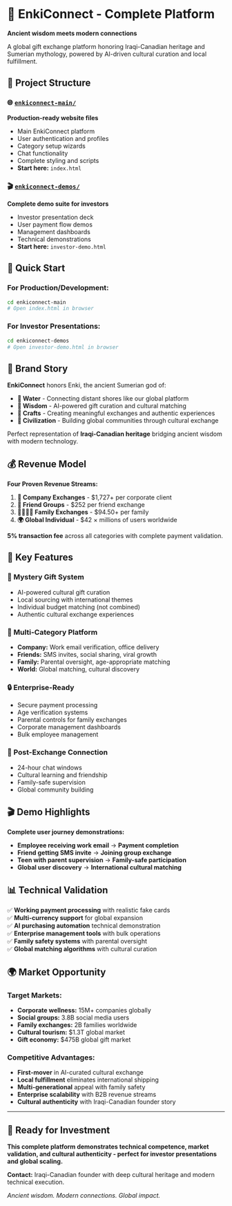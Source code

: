 # 🏺 EnkiConnect - Complete Platform

**Ancient wisdom meets modern connections**

A global gift exchange platform honoring Iraqi-Canadian heritage and Sumerian mythology, powered by AI-driven cultural curation and local fulfillment.

## 📂 Project Structure

### **🌐 [`enkiconnect-main/`](./enkiconnect-main/)**
**Production-ready website files**
- Main EnkiConnect platform
- User authentication and profiles  
- Category setup wizards
- Chat functionality
- Complete styling and scripts
- **Start here:** `index.html`

### **🎬 [`enkiconnect-demos/`](./enkiconnect-demos/)**
**Complete demo suite for investors**
- Investor presentation deck
- User payment flow demos
- Management dashboards
- Technical demonstrations
- **Start here:** `investor-demo.html`

## 🎯 Quick Start

### **For Production/Development:**
```bash
cd enkiconnect-main
# Open index.html in browser
```

### **For Investor Presentations:**
```bash
cd enkiconnect-demos  
# Open investor-demo.html in browser
```

## 🏺 Brand Story

**EnkiConnect** honors Enki, the ancient Sumerian god of:
- **🌊 Water** - Connecting distant shores like our global platform
- **🧠 Wisdom** - AI-powered gift curation and cultural matching
- **🎨 Crafts** - Creating meaningful exchanges and authentic experiences
- **🤝 Civilization** - Building global communities through cultural exchange

Perfect representation of **Iraqi-Canadian heritage** bridging ancient wisdom with modern technology.

## 💰 Revenue Model

**Four Proven Revenue Streams:**

1. **🏢 Company Exchanges** - $1,727+ per corporate client
2. **👥 Friend Groups** - $252 per friend exchange  
3. **👨‍👩‍👧‍👦 Family Exchanges** - $94.50+ per family
4. **🌍 Global Individual** - $42 × millions of users worldwide

**5% transaction fee** across all categories with complete payment validation.

## 🚀 Key Features

### **🎁 Mystery Gift System**
- AI-powered cultural gift curation
- Local sourcing with international themes
- Individual budget matching (not combined)
- Authentic cultural exchange experiences

### **👥 Multi-Category Platform**
- **Company:** Work email verification, office delivery
- **Friends:** SMS invites, social sharing, viral growth
- **Family:** Parental oversight, age-appropriate matching
- **World:** Global matching, cultural discovery

### **🔒 Enterprise-Ready**
- Secure payment processing
- Age verification systems
- Parental controls for family exchanges
- Corporate management dashboards
- Bulk employee management

### **💬 Post-Exchange Connection**
- 24-hour chat windows
- Cultural learning and friendship
- Family-safe supervision
- Global community building

## 🎬 Demo Highlights

**Complete user journey demonstrations:**
- **Employee receiving work email** → **Payment completion**
- **Friend getting SMS invite** → **Joining group exchange**
- **Teen with parent supervision** → **Family-safe participation**  
- **Global user discovery** → **International cultural matching**

## 📊 Technical Validation

✅ **Working payment processing** with realistic fake cards  
✅ **Multi-currency support** for global expansion  
✅ **AI purchasing automation** technical demonstration  
✅ **Enterprise management tools** with bulk operations  
✅ **Family safety systems** with parental oversight  
✅ **Global matching algorithms** with cultural curation  

## 🌍 Market Opportunity

### **Target Markets:**
- **Corporate wellness:** 15M+ companies globally
- **Social groups:** 3.8B social media users  
- **Family exchanges:** 2B families worldwide
- **Cultural tourism:** $1.3T global market
- **Gift economy:** $475B global gift market

### **Competitive Advantages:**
- **First-mover** in AI-curated cultural exchange
- **Local fulfillment** eliminates international shipping
- **Multi-generational** appeal with family safety
- **Enterprise scalability** with B2B revenue streams
- **Cultural authenticity** with Iraqi-Canadian founder story

---

## 🚀 Ready for Investment

**This complete platform demonstrates technical competence, market validation, and cultural authenticity - perfect for investor presentations and global scaling.**

**Contact:** Iraqi-Canadian founder with deep cultural heritage and modern technical execution.

*Ancient wisdom. Modern connections. Global impact.* 